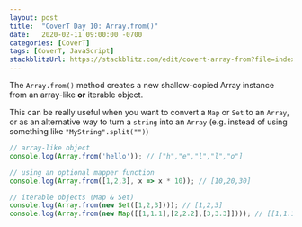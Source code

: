 ```yaml
---
layout: post
title:  "CoverT Day 10: Array.from()"
date:   2020-02-11 09:00:00 -0700
categories: [CoverT]
tags: [CoverT, JavaScript]
stackblitzUrl: https://stackblitz.com/edit/covert-array-from?file=index.js
---
```


The `Array.from()` method creates a new shallow-copied Array instance from an array-like **or** iterable object.

This can be really useful when you want to convert a `Map` or `Set` to an `Array`, or as an alternative way to turn a `string` into an `Array` (e.g. instead of using something like `"MyString".split("")`)

```javascript
// array-like object
console.log(Array.from('hello')); // ["h","e","l","l","o"]

// using an optional mapper function
console.log(Array.from([1,2,3], x => x * 10)); // [10,20,30]

// iterable objects (Map & Set)
console.log(Array.from(new Set([1,2,3]))); // [1,2,3]
console.log(Array.from(new Map([[1,1.1],[2,2.2],[3,3.3]]))); // [[1,1.1],[2,2.2],[3,3.3]]
```
